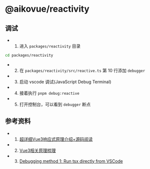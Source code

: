 # @aikovue/reactivity


## 调试

- 1. 进入 `packages/reactivity` 目录
```bash
cd packages/reactivity
```
- 2. 在 `packages/reactivity/src/reactive.ts` 第 10 行添加 `debugger`
- 3. 启动 vscode 调试(JavaScript Debug Terminal)
- 4. 接着执行 `pnpm debug:reactive`
- 5. 打开控制台，可以看到 `debugger` 断点

## 参考资料

- 1. [超详细Vue3响应式原理介绍+源码阅读](https://juejin.cn/post/7060428402431361032)
- 2. [Vue3相关原理梳理](https://justin3go.com/%E5%8D%9A%E5%AE%A2/2023/02/04Vue3%E7%9B%B8%E5%85%B3%E5%8E%9F%E7%90%86%E6%A2%B3%E7%90%86.html)
- 3. [Debugging method 1: Run tsx directly from VSCode](https://www.npmjs.com/package/tsx)